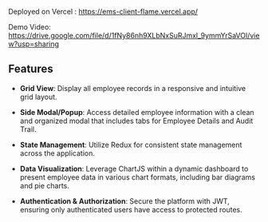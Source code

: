 Deployed on Vercel : https://ems-client-flame.vercel.app/

Demo Video: https://drive.google.com/file/d/1fNy86nh9XLbNxSuRJmxl_9ymmYrSaVOl/view?usp=sharing

## Features

- **Grid View**: 
  Display all employee records in a responsive and intuitive grid layout.

- **Side Modal/Popup**: 
  Access detailed employee information with a clean and organized modal that includes tabs for Employee Details and Audit Trail.

- **State Management**: 
  Utilize Redux for consistent state management across the application.

- **Data Visualization**: 
  Leverage ChartJS within a dynamic dashboard to present employee data in various chart formats, including bar diagrams and pie charts.

- **Authentication & Authorization**: 
  Secure the platform with JWT, ensuring only authenticated users have access to protected routes.
